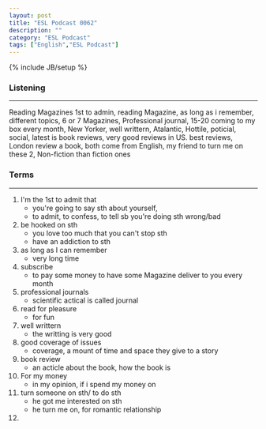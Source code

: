 ```yaml
---
layout: post
title: "ESL Podcast 0062"
description: ""
category: "ESL Podcast"
tags: ["English","ESL Podcast"]
---
```

{% include JB/setup %}

### Listening
-----
Reading Magazines
1st to admin, reading Magazine, as long as i remember, different topics, 6 or 7 Magazines, Professional journal, 15-20 coming to my box every month, New Yorker, well writtern, Atalantic, Hottile, poticial, social, latest is book reviews, very good reviews in US. best reviews, London review a book, both come from English, my friend to turn me on these 2, Non-fiction than fiction ones


### Terms
--------
1. I'm the 1st to admit that 
    * you're going to say sth about yourself, 
    * to admit, to confess, to tell sb you're doing sth wrong/bad
2. be hooked on sth
    * you love too much that you can't stop sth
    * have an addiction to sth
3. as long as I can remember
    * very long time
4. subscribe
    * to pay some money to have some Magazine deliver to you every month
5. professional journals
    * scientific actical is called journal
6. read for pleasure
    * for fun
7. well writtern
    * the writting is very good
8. good coverage of issues
    * coverage, a mount of time and space they give to a story
9. book review
    * an acticle about the book, how the book is 
10. For my money
    * in my opinion, if i spend my money on
11. turn someone on sth/ to do sth
    * he got me interested on sth
    * he turn me on, for romantic relationship
12. 